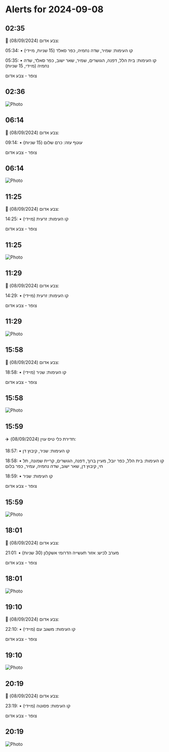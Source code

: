 # Alerts for 2024-09-08

## 02:35

🔴 צבע אדום (08/09/2024):

05:34:
• קו העימות: שמיר, שדה נחמיה, כפר סאלד (15 שניות, מיידי)

05:35:
• קו העימות: בית הלל, דפנה, הגושרים, שמיר, שאר ישוב, כפר סאלד, שדה נחמיה (מיידי, 15 שניות)

צופר - צבע אדום

## 02:36

![Photo](images/25419.jpg)

## 06:14

🔴 צבע אדום (08/09/2024):

09:14:
• עוטף עזה: כרם שלום (15 שניות)

צופר - צבע אדום

## 06:14

![Photo](images/25421.jpg)

## 11:25

🔴 צבע אדום (08/09/2024):

14:25:
• קו העימות: זרעית (מיידי)

צופר - צבע אדום

## 11:25

![Photo](images/25423.jpg)

## 11:29

🔴 צבע אדום (08/09/2024):

14:29:
• קו העימות: זרעית (מיידי)

צופר - צבע אדום

## 11:29

![Photo](images/25425.jpg)

## 15:58

🔴 צבע אדום (08/09/2024):

18:58:
• קו העימות: שניר (מיידי)

צופר - צבע אדום

## 15:58

![Photo](images/25439.jpg)

## 15:59

✈️ חדירת כלי טיס עוין (08/09/2024):

18:57:
• קו העימות: שניר, קיבוץ דן 

18:58:
• קו העימות: בית הלל, כפר יובל, מעיין ברוך, דפנה, הגושרים, קריית שמונה, תל חי, קיבוץ דן, שאר ישוב, שדה נחמיה, עמיר, כפר בלום 

18:59:
• קו העימות: שניר 

צופר - צבע אדום

## 15:59

![Photo](images/25442.jpg)

## 18:01

🔴 צבע אדום (08/09/2024):

21:01:
• מערב לכיש: אזור תעשייה הדרומי אשקלון (30 שניות)

צופר - צבע אדום

## 18:01

![Photo](images/25444.jpg)

## 19:10

🔴 צבע אדום (08/09/2024):

22:10:
• קו העימות: משגב עם (מיידי)

צופר - צבע אדום

## 19:10

![Photo](images/25446.jpg)

## 20:19

🔴 צבע אדום (08/09/2024):

23:19:
• קו העימות: פסוטה (מיידי)

צופר - צבע אדום

## 20:19

![Photo](images/25448.jpg)

